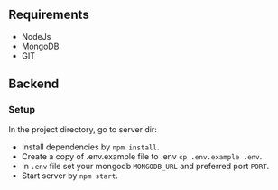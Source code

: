 ## Requirements

- NodeJs
- MongoDB
- GIT

## Backend

### Setup

In the project directory, go to server dir:

- Install dependencies by `npm install`.
- Create a copy of .env.example file to .env `cp .env.example .env`.
- In `.env` file set your mongodb `MONGODB_URL` and preferred port `PORT`.
- Start server by `npm start`.